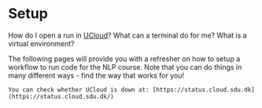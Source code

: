 # Setup

How do I open a run in [UCloud](https://cloud.sdu.dk)? What can a terminal do for me? What is a virtual environment?

The following pages will provide you with a refresher on how to setup a workflow to run code for the NLP course. Note that you can do things in many different ways - find the way that works for you!

```{tip} 
You can check whether UCloud is down at: [https://status.cloud.sdu.dk](https://status.cloud.sdu.dk/)
```